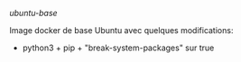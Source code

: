 *ubuntu-base*


Image docker de base Ubuntu avec quelques modifications:
- python3 + pip + "break-system-packages" sur true


